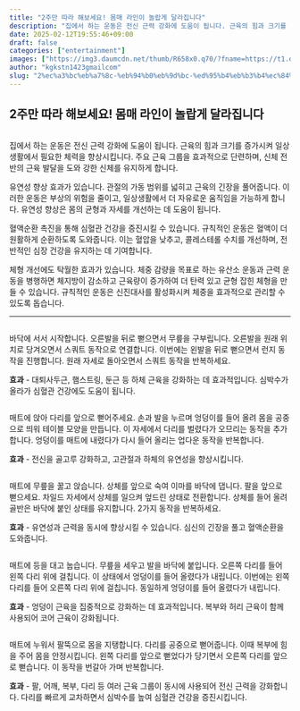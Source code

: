 ```yaml
---
title: "2주만 따라 해보세요! 몸매 라인이 놀랍게 달라집니다"
description: "집에서 하는 운동은 전신 근력 강화에 도움이 됩니다. 근육의 힘과 크기를 증가시켜 일상생활에서 필요한 체력을 향상시킵니다. 주요 근육 그룹을 효과적으로 단련하며, 신체 전반의 근육 발달을 도와 강한 신체를 유지하게 합니다."
date: 2025-02-12T19:55:46+09:00
draft: false
categories: ["entertainment"]
images: ["https://img3.daumcdn.net/thumb/R658x0.q70/?fname=https://t1.daumcdn.net/news/202409/23/tenbody/20240923173002269ezsr.jpg", "https://t1.daumcdn.net/news/202409/23/tenbody/20240923173002672zhch.gif", "https://t1.daumcdn.net/news/202409/23/tenbody/20240923173003170vzmm.gif", "https://t1.daumcdn.net/news/202409/23/tenbody/20240923173003611fqiw.gif", "https://t1.daumcdn.net/news/202409/23/tenbody/20240923173003950rahz.gif"]
author: "kgkstn1423gmailcom"
slug: "2%ec%a3%bc%eb%a7%8c-%eb%94%b0%eb%9d%bc-%ed%95%b4%eb%b3%b4%ec%84%b8%ec%9a%94-%eb%aa%b8%eb%a7%a4-%eb%9d%bc%ec%9d%b8%ec%9d%b4-%eb%86%80%eb%9e%8d%ea%b2%8c-%eb%8b%ac%eb%9d%bc%ec%a7%91%eb%8b%88%eb%8b%a4"
---
```


<h2 >2주만 따라 해보세요! 몸매 라인이 놀랍게 달라집니다</h2> <figure ><img src="https://img3.daumcdn.net/thumb/R658x0.q70/?fname=https://t1.daumcdn.net/news/202409/23/tenbody/20240923173002269ezsr.jpg" alt=""/></figure> <p>집에서 하는 운동은 전신 근력 강화에 도움이 됩니다. 근육의 힘과 크기를 증가시켜 일상생활에서 필요한 체력을 향상시킵니다. 주요 근육 그룹을 효과적으로 단련하며, 신체 전반의 근육 발달을 도와 강한 신체를 유지하게 합니다.</p> <p>유연성 향상 효과가 있습니다. 관절의 가동 범위를 넓히고 근육의 긴장을 풀어줍니다. 이러한 운동은 부상의 위험을 줄이고, 일상생활에서 더 자유로운 움직임을 가능하게 합니다. 유연성 향상은 몸의 균형과 자세를 개선하는 데 도움이 됩니다.</p> <p>혈액순환 촉진을 통해 심혈관 건강을 증진시킬 수 있습니다. 규칙적인 운동은 혈액이 더 원활하게 순환하도록 도와줍니다. 이는 혈압을 낮추고, 콜레스테롤 수치를 개선하며, 전반적인 심장 건강을 유지하는 데 기여합니다.</p> <p>체형 개선에도 탁월한 효과가 있습니다. 체중 감량을 목표로 하는 유산소 운동과 근력 운동을 병행하면 체지방이 감소하고 근육량이 증가하여 더 탄력 있고 균형 잡힌 체형을 만들 수 있습니다. 규칙적인 운동은 신진대사를 활성화시켜 체중을 효과적으로 관리할 수 있도록 돕습니다.</p> <hr /> <figure ><img src="https://t1.daumcdn.net/news/202409/23/tenbody/20240923173002672zhch.gif" alt=""/></figure> <p>바닥에 서서 시작합니다. 오른발을 뒤로 뻗으면서 무릎을 구부립니다. 오른발을 원래 위치로 당겨오면서 스쿼트 동작으로 연결합니다. 이번에는 왼발을 뒤로 뻗으면서 런지 동작을 진행합니다. 원래 자세로 돌아오면서 스쿼트 동작을 반복하세요.</p> <p><strong>효과</strong> - 대퇴사두근, 햄스트링, 둔근 등 하체 근육을 강화하는 데 효과적입니다. 심박수가 올라가 심혈관 건강에도 도움이 됩니다.</p> <figure ><img src="https://t1.daumcdn.net/news/202409/23/tenbody/20240923173003170vzmm.gif" alt=""/></figure> <p>매트에 앉아 다리를 앞으로 뻗어주세요. 손과 발을 누르며 엉덩이를 들어 올려 몸을 공중으로 띄워 테이블 모양을 만듭니다. 이 자세에서 다리를 벌렸다가 오므리는 동작을 추가합니다. 엉덩이를 매트에 내렸다가 다시 들어 올리는 업다운 동작을 반복합니다.</p> <p><strong>효과</strong> - 전신을 골고루 강화하고, 고관절과 하체의 유연성을 향상시킵니다.</p> <figure ><img src="https://t1.daumcdn.net/news/202409/23/tenbody/20240923173003611fqiw.gif" alt=""/></figure> <p>매트에 무릎을 꿇고 앉습니다. 상체를 앞으로 숙여 이마를 바닥에 댑니다. 팔을 앞으로 뻗으세요. 차일드 자세에서 상체를 일으켜 엎드린 상태로 전환합니다. 상체를 들어 올려 골반은 바닥에 붙인 상태를 유지합니다. 2가지 동작을 반복하세요.</p> <p><strong>효과</strong> - 유연성과 근력을 동시에 향상시킬 수 있습니다. 심신의 긴장을 풀고 혈액순환을 도와줍니다.</p> <figure ><img src="https://t1.daumcdn.net/news/202409/23/tenbody/20240923173003950rahz.gif" alt=""/></figure> <p>매트에 등을 대고 눕습니다. 무릎을 세우고 발을 바닥에 붙입니다. 오른쪽 다리를 들어 왼쪽 다리 위에 걸칩니다. 이 상태에서 엉덩이를 들어 올렸다가 내립니다. 이번에는 왼쪽 다리를 들어 오른쪽 다리 위에 걸칩니다. 동일하게 엉덩이를 들어 올렸다가 내립니다.</p> <p><strong>효과</strong> - 엉덩이 근육을 집중적으로 강화하는 데 효과적입니다. 복부와 허리 근육이 함께 사용되어 코어 근육이 강화됩니다.</p> <figure ><img src="https://t1.daumcdn.net/news/202409/23/tenbody/20240923173004183cdpx.gif" alt=""/></figure> <p>매트에 누워서 팔뚝으로 몸을 지탱합니다. 다리를 공중으로 뻗어줍니다. 이때 복부에 힘을 주어 몸을 안정시킵니다. 왼쪽 다리를 앞으로 뻗었다가 당기면서 오른쪽 다리를 앞으로 뻗습니다. 이 동작을 번갈아 가며 반복합니다.</p> <p><strong>효과</strong> - 팔, 어깨, 복부, 다리 등 여러 근육 그룹이 동시에 사용되어 전신 근력을 강화합니다. 다리를 빠르게 교차하면서 심박수를 높여 심혈관 건강을 증진시킵니다.</p>